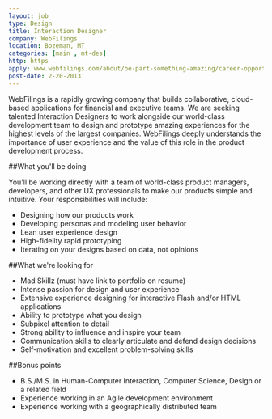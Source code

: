 ```yaml
---
layout: job
type: Design
title: Interaction Designer
company: WebFilings
location: Bozeman, MT
categories: [main , mt-des]
http: https
apply: www.webfilings.com/about/be-part-something-amazing/career-opportunities/7166
post-date: 2-20-2013
---
```


WebFilings is a rapidly growing company that builds collaborative, cloud-based applications for financial and executive teams. We are seeking talented Interaction Designers to work alongside our world-class development team to design and prototype amazing experiences for the highest levels of the largest companies. WebFilings deeply understands the importance of user experience and the value of this role in the product development process.

##What you'll be doing

You'll be working directly with a team of world-class product managers, developers, and other UX professionals to make our products simple and intuitive. Your responsibilities will include:

* Designing how our products work
* Developing personas and modeling user behavior
* Lean user experience design
* High-fidelity rapid prototyping
* Iterating on your designs based on data, not opinions

##What we're looking for

* Mad Skillz (must have link to portfolio on resume)
* Intense passion for design and user experience
* Extensive experience designing for interactive Flash and/or HTML applications
* Ability to prototype what you design
* Subpixel attention to detail
* Strong ability to influence and inspire your team
* Communication skills to clearly articulate and defend design decisions
* Self-motivation and excellent problem-solving skills

##Bonus points

* B.S./M.S. in Human-Computer Interaction, Computer Science, Design or a related field
* Experience working in an Agile development environment
* Experience working with a geographically distributed team
